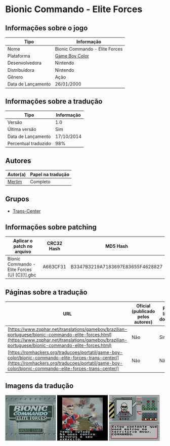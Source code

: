 # Bionic Commando - Elite Forces

## Informações sobre o jogo

| Tipo | Informação |
| ----------- | ----------- |
| Nome | Bionic Commando \- Elite Forces |
| Plataforma | [Game Boy Color](../) |
| Desenvolvedora | Nintendo |
| Distribuidora | Nintendo |
| Gênero | Ação |
| Data de Lançamento | 26/01/2000 |

## Informações sobre a tradução

| Tipo | Informação |
| ----------- | ----------- |
| Versão | 1\.0 |
| Última versão | Sim |
| Data de Lançamento | 17/10/2014 |
| Percentual traduzido | 98% |

## Autores

| Autor(a) | Papel na tradução |
| ----------- | ----------- |
| [Merlim](../../../autores/merlim/) | Completo |

## Grupos

* [Trans\-Center](../../../grupos/trans-center/)

## Informações sobre patching

| Aplicar o patch no arquivo | CRC32 Hash | MD5 Hash |
| ----------- | ----------- | ----------- |
| Bionic Commando \- Elite Forces \(U\) \[C\]\[\!\]\.gbc | A663CF31 | B3347B3219A7183697E83655F4628827 |

## Páginas sobre a tradução

| URL | Oficial (publicado pelos autores) | Possuí link de download |
| ----------- | ----------- | ----------- |
| [https://www.zophar.net/translations/gameboy/brazilian-portuguese/bionic-commando-elite-forces.html](https://www.zophar.net/translations/gameboy/brazilian-portuguese/bionic-commando-elite-forces.html) | Não | Sim |
| [https://romhackers.org/traducoes/portatil/game-boy-color/bionic-commando-elite-forces-trans-center/](https://romhackers.org/traducoes/portatil/game-boy-color/bionic-commando-elite-forces-trans-center/) | Não | Não |

## Imagens da tradução

![Imagem de exemplo da tradução 1](1.png)
![Imagem de exemplo da tradução 2](2.png)
![Imagem de exemplo da tradução 3](3.png)
